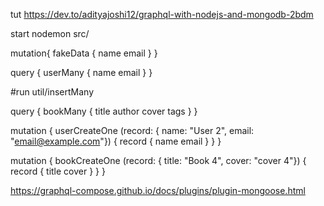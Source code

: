 tut
    https://dev.to/adityajoshi12/graphql-with-nodejs-and-mongodb-2bdm

start
    nodemon src/
    
mutation{
  fakeData {
    name
    email
  }
}

query {
  userMany {
    name
    email
  }
}

#run util/insertMany

query {
  bookMany {
    title
    author
    cover
    tags
  }
}

mutation {
  userCreateOne (record: { name: "User 2", email: "email@example.com"}) {
    record {
      name
      email
    }
  }
}

mutation {
  bookCreateOne (record: { title: "Book 4", cover: "cover 4"}) {
    record {
      title
      cover
    }
  }
}



https://graphql-compose.github.io/docs/plugins/plugin-mongoose.html


